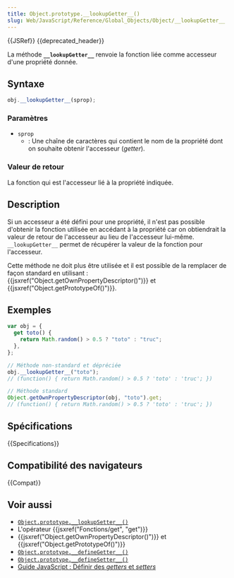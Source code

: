 ```yaml
---
title: Object.prototype.__lookupGetter__()
slug: Web/JavaScript/Reference/Global_Objects/Object/__lookupGetter__
---
```


{{JSRef}} {{deprecated_header}}

La méthode **`__lookupGetter__`** renvoie la fonction liée comme accesseur d'une propriété donnée.

## Syntaxe

```js
obj.__lookupGetter__(sprop);
```

### Paramètres

- `sprop`
  - : Une chaîne de caractères qui contient le nom de la propriété dont on souhaite obtenir l'accesseur (_getter_).

### Valeur de retour

La fonction qui est l'accesseur lié à la propriété indiquée.

## Description

Si un accesseur a été défini pour une propriété, il n'est pas possible d'obtenir la fonction utilisée en accédant à la propriété car on obtiendrait la valeur de retour de l'accesseur au lieu de l'accesseur lui-même. `__lookupGetter__` permet de récupérer la valeur de la fonction pour l'accesseur.

Cette méthode ne doit plus être utilisée et il est possible de la remplacer de façon standard en utilisant : {{jsxref("Object.getOwnPropertyDescriptor()")}} et {{jsxref("Object.getPrototypeOf()")}}.

## Exemples

```js
var obj = {
  get toto() {
    return Math.random() > 0.5 ? "toto" : "truc";
  },
};

// Méthode non-standard et dépréciée
obj.__lookupGetter__("toto");
// (function() { return Math.random() > 0.5 ? 'toto' : 'truc'; })

// Méthode standard
Object.getOwnPropertyDescriptor(obj, "toto").get;
// (function() { return Math.random() > 0.5 ? 'toto' : 'truc'; })
```

## Spécifications

{{Specifications}}

## Compatibilité des navigateurs

{{Compat}}

## Voir aussi

- [`Object.prototype.__lookupSetter__()`](/fr/docs/Web/JavaScript/Reference/Global_Objects/Object/__lookupSetter__)
- L'opérateur {{jsxref("Fonctions/get", "get")}}
- {{jsxref("Object.getOwnPropertyDescriptor()")}} et {{jsxref("Object.getPrototypeOf()")}}
- [`Object.prototype.__defineGetter__()`](/fr/docs/Web/JavaScript/Reference/Global_Objects/Object/__defineGetter__)
- [`Object.prototype.__defineSetter__()`](/fr/docs/Web/JavaScript/Reference/Global_Objects/Object/__defineSetter__)
- [Guide JavaScript : Définir des _getters_ et _setters_](/fr/docs/Web/JavaScript/Guide/Utiliser_les_objets#D.C3.A9finir_des_getters_et_setters)
